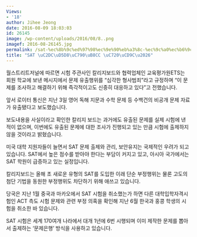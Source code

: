 ```yaml
---
Views:
- '18'
author: Jihee Jeong
date: 2016-08-09 18:03:03
id: 26145
image: /wp-content/uploads/2016/08/8..png
imagef: 2016-08-26145.jpg
permalink: /sat-%ec%8b%9c%ed%97%98%ec%9e%90%eb%a3%8c-%ec%9c%a0%ec%b6%9c/
title: "SAT \uC2DC\uD5D8\uC790\uB8CC \uC720\uCD9C\u2026"
---
```


월스트리트저널에 따르면 시험 주관사인 칼리지보드와 협력업체인 교육평가원ETS는 회원 학교에 보낸 메시지에서 문제 유출행위를 &#8220;심각한 형사범죄&#8221;라고 규정하며 &#8220;이 문제를 조사하고 해결하기 위해 즉각적이고도 신중히 대응하고 있다&#8221;고 전했습니다.

앞서 로이터 통신은 지난 3일 영어 독해 지문과 수학 문제 등 수백건의 비공개 문제 자료가 유출됐다고 보도했습니다.

보도내용을 사실이라고 확인한 칼리지 보드는 과거에도 유출된 문제를 실제 시험에 낸 적이 없으며, 이번에도 유출된 문제에 대한 조사가 진행되고 있는 만큼 시험에 출제하지 않을 것이라고 밝혔습니다.

미국 대학 지원자들이 늘면서 SAT 문제 출제와 관리, 보안유지는 국제적인 우려가 되고 있습니다. SAT에서 높은 점수를 받아야 한다는 부담이 커지고 있고, 아시아 국가에서는 SAT 학원이 급증하고 있는 실정입니다.

칼리지보드는 올해 초 새로운 유형의 SAT를 도입한 이래 단순 부정행위는 물론 고도의 첨단 기법을 동원한 부정행위도 차단하기 위해 애쓰고 있습니다.

당국은 지난 1월 중국과 마카오에서 SAT 시험을 취소했는가 하면 다른 대학입학자격시험인 ACT 측도 시험 문제와 관련 부정 의혹을 확인해 지난 6월 한국과 홍콩 학생의 시험을 취소한 바 있습니다.

SAT 시험은 세계 170여개 나라에서 대개 1년에 6번 시행되며 이미 제작한 문제를 뽑아서 출제하는 &#8216;문제은행&#8217; 방식을 사용하고 있습니다.